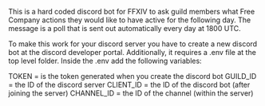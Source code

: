 This is a hard coded discord bot for FFXIV to ask guild members what Free Company actions they would like to have active for the following day.
The message is a poll that is sent out automatically every day at 1800 UTC.

To make this work for your discord server you have to create a new discord bot at the discord developer portal. Additionally, it requires a .env
file at the top level folder. Inside the .env add the following variables:

TOKEN = is the token generated when you create the discord bot
GUILD_ID = the ID of the discord server
CLIENT_ID = the ID of the discord bot (after joining the server)
CHANNEL_ID = the ID of the channel (within the server)
